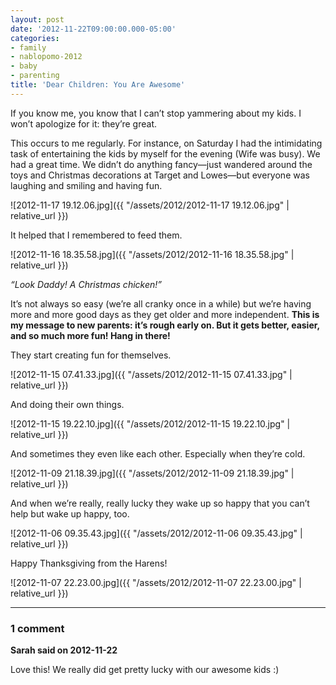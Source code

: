 ```yaml
---
layout: post
date: '2012-11-22T09:00:00.000-05:00'
categories:
- family
- nablopomo-2012
- baby
- parenting
title: 'Dear Children: You Are Awesome'
---
```


If you know me, you know that I can’t stop yammering about my kids. I won’t apologize for it: they’re great.

This occurs to me regularly. For instance, on Saturday I had the intimidating task of entertaining the kids by myself for the evening (Wife was busy). We had a great time. We didn’t do anything fancy—just wandered around the toys and Christmas decorations at Target and Lowes—but everyone was laughing and smiling and having fun.  

![2012-11-17 19.12.06.jpg]({{ "/assets/2012/2012-11-17 19.12.06.jpg" | relative_url }})

It helped that I remembered to feed them.

![2012-11-16 18.35.58.jpg]({{ "/assets/2012/2012-11-16 18.35.58.jpg" | relative_url }})  

*“Look Daddy! A Christmas chicken!”*

It’s not always so easy (we’re all cranky once in a while) but we’re having more and more good days as they get older and more independent. **This is my message to new parents: it’s rough early on. But it gets better, easier, and so much more fun! Hang in there!**

They start creating fun for themselves.

![2012-11-15 07.41.33.jpg]({{ "/assets/2012/2012-11-15 07.41.33.jpg" | relative_url }})

And doing their own things.

![2012-11-15 19.22.10.jpg]({{ "/assets/2012/2012-11-15 19.22.10.jpg" | relative_url }})

And sometimes they even like each other. Especially when they’re cold.

![2012-11-09 21.18.39.jpg]({{ "/assets/2012/2012-11-09 21.18.39.jpg" | relative_url }})

And when we’re really, really lucky they wake up so happy that you can’t help but wake up happy, too.

![2012-11-06 09.35.43.jpg]({{ "/assets/2012/2012-11-06 09.35.43.jpg" | relative_url }})

Happy Thanksgiving from the Harens!

![2012-11-07 22.23.00.jpg]({{ "/assets/2012/2012-11-07 22.23.00.jpg" | relative_url }})

---

### 1 comment

**Sarah said on 2012-11-22**

Love this! We really did get pretty lucky with our awesome kids :)

